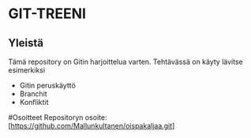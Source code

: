 # GIT-TREENI

## Yleistä
Tämä repository on Gitin harjoittelua varten. Tehtävässä on käyty lävitse esimerkiksi

<ul>
<li>Gitin peruskäyttö</li>
<li>Branchit</li>
  <li>Konfliktit</li>
</ul>

#Osoitteet
Repositoryn osoite: [https://github.com/Mallunkultanen/oispakaljaa.git]
